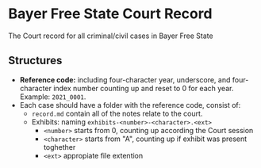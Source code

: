 # Bayer Free State Court Record
The Court record for all criminal/civil cases in Bayer Free State

## Structures
- **Reference code:** including four-character year, underscore, and four-character index number counting up and reset to 0 for each year. Example: `2021_0001`.
- Each case should have a folder with the reference code, consist of:
    - `record.md` contain all of the notes relate to the court.
    - Exhibits: naming `exhibits-<number>-<character>.<ext>`
        - `<number>` starts from 0, counting up according the Court session
        - `<character>` starts from "A", counting up if exhibit was present toghether
        - `<ext>` appropiate file extention